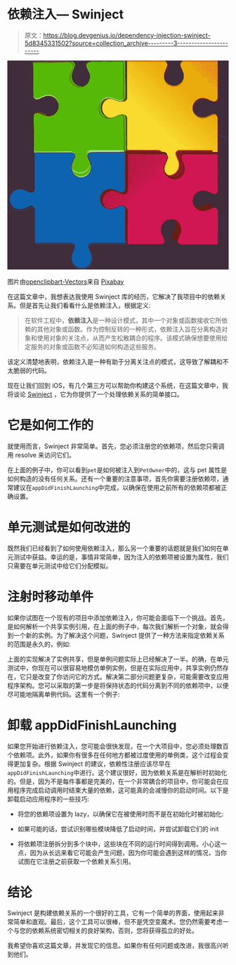 # 依赖注入— Swinject

> 原文：<https://blog.devgenius.io/dependency-injection-swinject-5d8345331502?source=collection_archive---------3----------------------->

![](img/8f8ee34e0290ed091590fa833381c3a0.png)

图片由[openclipbart-Vectors](https://pixabay.com/users/openclipart-vectors-30363/?utm_source=link-attribution&amp;utm_medium=referral&amp;utm_campaign=image&amp;utm_content=1297102)来自 [Pixabay](https://pixabay.com//?utm_source=link-attribution&amp;utm_medium=referral&amp;utm_campaign=image&amp;utm_content=1297102)

在这篇文章中，我想表达我使用 Swinject 库的经历，它解决了我项目中的依赖关系。但是首先让我们看看什么是依赖注入，根据定义:

> 在软件工程中，**依赖注入**是一种设计模式，其中一个对象或函数接收它所依赖的其他对象或函数。作为控制反转的一种形式，依赖注入旨在分离构造对象和使用对象的关注点，从而产生松散耦合的程序。该模式确保想要使用给定服务的对象或函数不必知道如何构造这些服务。

该定义清楚地表明，依赖注入是一种有助于分离关注点的模式，这导致了解耦和不太脆弱的代码。

现在让我们回到 iOS，有几个第三方可以帮助你构建这个系统，在这篇文章中，我将谈论 [Swinject](https://github.com/Swinject/Swinject) ，它为你提供了一个处理依赖关系的简单接口。

# 它是如何工作的

就使用而言，Swinject 非常简单。首先，您必须注册您的依赖项，然后您只需调用 resolve 来访问它们。

在上面的例子中，你可以看到`pet`是如何被注入到`PetOwner`中的，这与 pet 属性是如何构造的没有任何关系。还有一个重要的注意事项，首先你需要注册依赖项，通常建议在`appDidFinishLaunching`中完成，以确保在使用之前所有的依赖项都被正确设置。

# 单元测试是如何改进的

既然我们已经看到了如何使用依赖注入，那么另一个重要的话题就是我们如何在单元测试中获益。幸运的是，事情非常简单，因为注入的依赖项被设置为属性，我们只需要在单元测试中给它们分配模拟。

# 注射时移动单件

如果你试图在一个现有的项目中添加依赖注入，你可能会面临下一个挑战。首先，是如何解析一个共享实例引用，在上面的例子中，每次我们解析一个对象，就会得到一个新的实例。为了解决这个问题，SwInject 提供了一种方法来指定依赖关系的范围是永久的，例如:

上面的实现解决了实例共享，但是单例问题实际上已经解决了一半。的确，在单元测试中，你现在可以很容易地模仿单例实例，但是在实际应用中，共享实例仍然存在，它只是改变了你访问它的方式。解决第二部分问题更复杂，可能需要改变应用程序架构。您可以采取的第一步是将保持状态的代码分离到不同的依赖项中，以便尽可能地隔离单例代码。这里有一个例子:

# 卸载 appDidFinishLaunching

如果您开始进行依赖注入，您可能会很快发现，在一个大项目中，您必须处理数百个依赖项。此外，如果你有很多在任何地方都被过度使用的单例类，这个过程会变得更加复杂。根据 Swinject 的建议，依赖性注册应该尽早在`appDidFinishLaunching`中进行。这个建议很好，因为依赖关系是在解析时初始化的。但是，因为不是每件事都是完美的，在一个非常耦合的项目中，你可能会在应用程序完成启动调用时结束大量的依赖，这可能真的会减慢你的启动时间。以下是卸载启动应用程序的一些技巧:

*   将您的依赖项设置为 lazy，以确保它在被使用时而不是在初始化时被初始化:

*   如果可能的话，尝试识别哪些模块降低了启动时间，并尝试卸载它们的 init
*   将依赖项注册拆分到多个块中，这些块在不同的运行时间得到调用。小心这一点，因为从长远来看它可能会产生问题，因为你可能会遇到这样的情况，当你试图在它注册之前获取一个依赖关系引用。

# 结论

Swinject 是构建依赖关系的一个很好的工具，它有一个简单的界面，使用起来非常简单和直观。最后，这个工具可以很棒，但不是凭空变魔术。您仍然需要考虑一个与您的依赖系统密切相关的良好架构，否则，您将获得孤立的好处。

我希望你喜欢这篇文章，并发现它的信息。如果你有任何问题或改进，我很高兴听到他们。